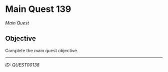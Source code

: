 # Main Quest 139

*Main Quest*

## Objective
Complete the main quest objective.

---
*ID: QUEST00138*